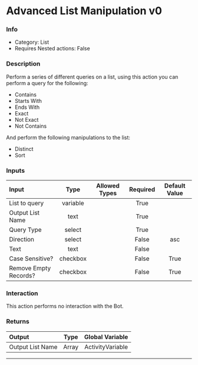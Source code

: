 # Advanced List Manipulation v0

### Info

- Category: List
- Requires Nested actions: False


### Description
Perform a series of different queries on a list, using this action you can perform a query for the following:
- Contains
- Starts With
- Ends With
- Exact
- Not Exact
- Not Contains

And perform the following manipulations to the list:
- Distinct 
- Sort


### Inputs

| Input | Type | Allowed Types | Required |  Default Value |
| :--- | :---: | :---: | :---: | :---: |
| List to query | variable |  | True |  |
| Output List Name | text |  | True |  |
| Query Type | select |  | True |  |
| Direction | select |  | False | asc |
| Text | text |  | False |  |
| Case Sensitive? | checkbox |  | False | True |
| Remove Empty Records? | checkbox |  | False | True |


### Interaction
This action performs no interaction with the Bot.

### Returns

| Output | Type | Global Variable |
| :--- | :---: | :---: |
| Output List Name | Array | ActivityVariable |

---